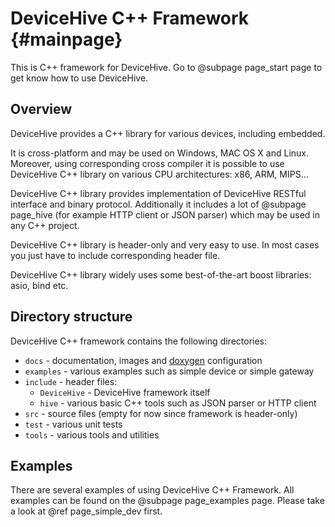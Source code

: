 DeviceHive C++ Framework {#mainpage}
=====================================

This is C++ framework for DeviceHive.
Go to @subpage page_start page to get know how to use DeviceHive.


Overview
--------

DeviceHive provides a C++ library for various devices, including embedded.

It is cross-platform and may be used on Windows, MAC OS X and Linux.
Moreover, using corresponding cross compiler it is possible to use
DeviceHive C++ library on various CPU architectures: x86, ARM, MIPS...

DeviceHive C++ library provides implementation of DeviceHive RESTful interface
and binary protocol. Additionally it includes a lot of @subpage page_hive
(for example HTTP client or JSON parser) which may be used in any C++ project.

DeviceHive C++ library is header-only and very easy to use.
In most cases you just have to include corresponding header file.

DeviceHive C++ library widely uses some best-of-the-art boost libraries: asio, bind etc.


Directory structure
-------------------

DeviceHive C++ framework contains the following directories:
- `docs` - documentation, images and [doxygen](http://doxygen.org) configuration
- `examples` - various examples such as simple device or simple gateway
- `include` - header files:
  - `DeviceHive` - DeviceHive framework itself
  - `hive` - various basic C++ tools such as JSON parser or HTTP client
- `src` - source files (empty for now since framework is header-only)
- `test` - various unit tests
- `tools` - various tools and utilities


Examples
--------

There are several examples of using DeviceHive C++ Framework.
All examples can be found on the @subpage page_examples page.
Please take a look at @ref page_simple_dev first.
